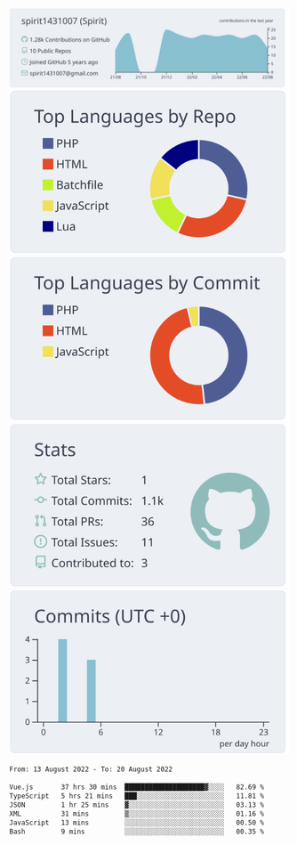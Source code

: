 [![](https://raw.githubusercontent.com/spirit1431007/spirit1431007/master/profile-summary-card-output/nord_bright/0-profile-details.svg)](https://git.io/spiritx)
[![](https://raw.githubusercontent.com/spirit1431007/spirit1431007/master/profile-summary-card-output/nord_bright/1-repos-per-language.svg)](https://git.io/spiritx) [![](https://raw.githubusercontent.com/spirit1431007/spirit1431007/master/profile-summary-card-output/nord_bright/2-most-commit-language.svg)](https://git.io/spiritx)
[![](https://raw.githubusercontent.com/spirit1431007/spirit1431007/master/profile-summary-card-output/nord_bright/3-stats.svg)](https://git.io/spiritx) [![](https://raw.githubusercontent.com/spirit1431007/spirit1431007/master/profile-summary-card-output/nord_bright/4-productive-time.svg)](https://git.io/spiritx)

<!--START_SECTION:waka-->

```text
From: 13 August 2022 - To: 20 August 2022

Vue.js       37 hrs 30 mins  ████████████████████▓░░░░   82.69 %
TypeScript   5 hrs 21 mins   ███░░░░░░░░░░░░░░░░░░░░░░   11.81 %
JSON         1 hr 25 mins    ▓░░░░░░░░░░░░░░░░░░░░░░░░   03.13 %
XML          31 mins         ▒░░░░░░░░░░░░░░░░░░░░░░░░   01.16 %
JavaScript   13 mins         ░░░░░░░░░░░░░░░░░░░░░░░░░   00.50 %
Bash         9 mins          ░░░░░░░░░░░░░░░░░░░░░░░░░   00.35 %
```

<!--END_SECTION:waka-->
